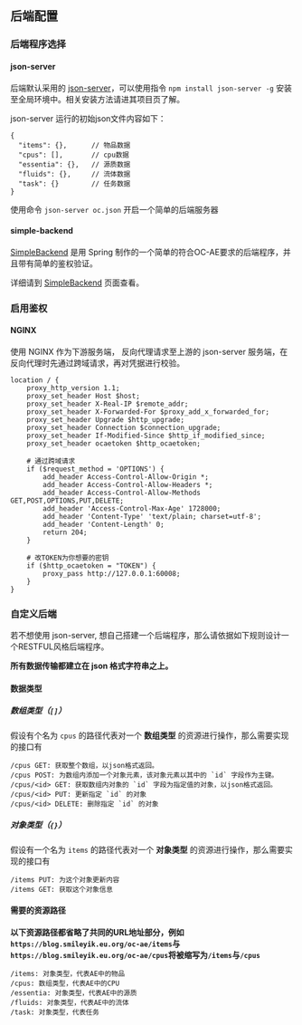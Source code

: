 ## 后端配置

### 后端程序选择

#### json-server

后端默认采用的 [json-server](https://github.com/typicode/json-server)，可以使用指令 `npm install json-server -g` 安装至全局环境中。相关安装方法请进其项目页了解。

json-server 运行的初始json文件内容如下：
```
{
  "items": {},      // 物品数据
  "cpus": [],       // cpu数据
  "essentia": {},   // 源质数据
  "fluids": {},     // 流体数据
  "task": {}        // 任务数据
}
```

使用命令 `json-server oc.json` 开启一个简单的后端服务器

#### simple-backend

[SimpleBackend](./simple-backend/README.MD) 是用 Spring 制作的一个简单的符合OC-AE要求的后端程序，并且带有简单的鉴权验证。

详细请到 [SimpleBackend](./simple-backend/README.MD) 页面查看。

### 启用鉴权

#### NGINX

使用 NGINX 作为下游服务端， 反向代理请求至上游的 json-server 服务端，在反向代理时先通过跨域请求，再对凭据进行校验。

```
location / {
    proxy_http_version 1.1;
    proxy_set_header Host $host;
    proxy_set_header X-Real-IP $remote_addr;
    proxy_set_header X-Forwarded-For $proxy_add_x_forwarded_for;
    proxy_set_header Upgrade $http_upgrade;
    proxy_set_header Connection $connection_upgrade;
    proxy_set_header If-Modified-Since $http_if_modified_since;
    proxy_set_header ocaetoken $http_ocaetoken;

    # 通过跨域请求
    if ($request_method = 'OPTIONS') {
        add_header Access-Control-Allow-Origin *;
        add_header Access-Control-Allow-Headers *;
        add_header Access-Control-Allow-Methods GET,POST,OPTIONS,PUT,DELETE;
        add_header 'Access-Control-Max-Age' 1728000;
        add_header 'Content-Type' 'text/plain; charset=utf-8';
        add_header 'Content-Length' 0;
        return 204;
    }

    # 改TOKEN为你想要的密钥
    if ($http_ocaetoken = "TOKEN") {
        proxy_pass http://127.0.0.1:60008;
    }
}
```


### 自定义后端

若不想使用 json-server, 想自己搭建一个后端程序，那么请依据如下规则设计一个RESTFUL风格后端程序。

**所有数据传输都建立在 json 格式字符串之上。**

#### 数据类型

##### 数组类型（`[]`）

假设有个名为 `cpus` 的路径代表对一个 **数组类型** 的资源进行操作，那么需要实现的接口有

```
/cpus GET: 获取整个数组，以json格式返回。
/cpus POST: 为数组内添加一个对象元素，该对象元素以其中的 `id` 字段作为主键。
/cpus/<id> GET: 获取数组内对象的 `id` 字段为指定值的对象，以json格式返回。
/cpus/<id> PUT: 更新指定 `id` 的对象
/cpus/<id> DELETE: 删除指定 `id` 的对象
```

##### 对象类型（`{}`）

假设有一个名为 `items` 的路径代表对一个 **对象类型** 的资源进行操作，那么需要实现的接口有

```
/items PUT: 为这个对象更新内容
/items GET: 获取这个对象信息
```

#### 需要的资源路径

**以下资源路径都省略了共同的URL地址部分，例如`https://blog.smileyik.eu.org/oc-ae/items`与`https://blog.smileyik.eu.org/oc-ae/cpus`将被缩写为`/items`与`/cpus`**

```
/items: 对象类型，代表AE中的物品
/cpus: 数组类型，代表AE中的CPU
/essentia: 对象类型，代表AE中的源质
/fluids: 对象类型，代表AE中的流体
/task: 对象类型，代表任务
```
